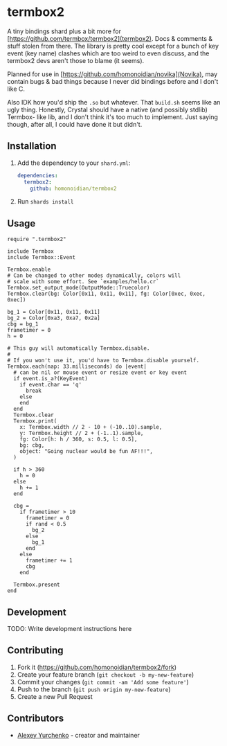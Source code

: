 # termbox2

A tiny bindings shard plus a bit more for [https://github.com/termbox/termbox2](termbox2).
Docs & comments & stuff stolen from there. The library is pretty cool except for a bunch
of key event (key name) clashes which are too weird to even discuss, and the termbox2 devs
aren't those to blame (it seems).

Planned for use in [https://github.com/homonoidian/novika](Novika), may contain
bugs & bad things because I never did bindings before and I don't like C.

Also IDK how you'd ship the `.so` but whatever. That `build.sh` seems like an
ugly thing. Honestly, Crystal should have a native (and possibly stdlib) Termbox-
like lib, and I don't think it's too much to implement. Just saying though, after
all, I could have done it but didn't.

## Installation

1. Add the dependency to your `shard.yml`:

   ```yaml
   dependencies:
     termbox2:
       github: homonoidian/termbox2
   ```

2. Run `shards install`

## Usage

```crystal
require ".termbox2"

include Termbox
include Termbox::Event

Termbox.enable
# Can be changed to other modes dynamically, colors will
# scale with some effort. See `examples/hello.cr`
Termbox.set_output_mode(OutputMode::Truecolor)
Termbox.clear(bg: Color[0x11, 0x11, 0x11], fg: Color[0xec, 0xec, 0xec])

bg_1 = Color[0x11, 0x11, 0x11]
bg_2 = Color[0xa3, 0xa7, 0x2a]
cbg = bg_1
frametimer = 0
h = 0

# This guy will automatically Termbox.disable.
#
# If you won't use it, you'd have to Termbox.disable yourself.
Termbox.each(nap: 33.milliseconds) do |event|
  # can be nil or mouse event or resize event or key event
  if event.is_a?(KeyEvent)
    if event.char == 'q'
      break
    else
    end
  end
  Termbox.clear
  Termbox.print(
    x: Termbox.width // 2 - 10 + (-10..10).sample,
    y: Termbox.height // 2 + (-1..1).sample,
    fg: Color[h: h / 360, s: 0.5, l: 0.5],
    bg: cbg,
    object: "Going nuclear would be fun AF!!!",
  )

  if h > 360
    h = 0
  else
    h += 1
  end

  cbg =
    if frametimer > 10
      frametimer = 0
      if rand < 0.5
        bg_2
      else
        bg_1
      end
    else
      frametimer += 1
      cbg
    end

  Termbox.present
end
```

## Development

TODO: Write development instructions here

## Contributing

1. Fork it (<https://github.com/homonoidian/termbox2/fork>)
2. Create your feature branch (`git checkout -b my-new-feature`)
3. Commit your changes (`git commit -am 'Add some feature'`)
4. Push to the branch (`git push origin my-new-feature`)
5. Create a new Pull Request

## Contributors

- [Alexey Yurchenko](https://github.com/homonoidian) - creator and maintainer
